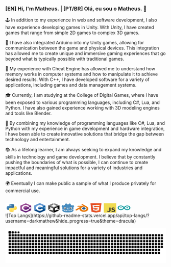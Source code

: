 ### [EN] Hi, I'm Matheus. | [PT/BR] Olá, eu sou o Matheus. 👋
🕹️ In addition to my experience in web and software development, I also have experience developing games in Unity. With Unity, I have created games that range from simple 2D games to complex 3D games.

🤝 I have also integrated Arduino into my Unity games, allowing for communication between the game and physical devices. This integration has allowed me to create unique and immersive gaming experiences that go beyond what is typically possible with traditional games.

🤖 My experience with Cheat Engine has allowed me to understand how memory works in computer systems and how to manipulate it to achieve desired results. With C++, I have developed software for a variety of applications, including games and data management systems.

🎓 Currently, I am studying at the College of Digital Games, where I have been exposed to various programming languages, including C#, Lua, and Python. I have also gained experience working with 3D modeling engines and tools like Blender.

🔗 By combining my knowledge of programming languages like C#, Lua, and Python with my experience in game development and hardware integration, I have been able to create innovative solutions that bridge the gap between technology and entertainment.

📚 As a lifelong learner, I am always seeking to expand my knowledge and skills in technology and game development. I believe that by constantly pushing the boundaries of what is possible, I can continue to create impactful and meaningful solutions for a variety of industries and applications.

🌍 Eventually I can make public a sample of what I produce privately for commercial use.

<div style="display: inline_block"><br>
  <img align="center" alt="DarkMathew-Python" height="30" width="40" src="https://raw.githubusercontent.com/devicons/devicon/master/icons/python/python-original.svg">
  <img align="center" alt="DarkMathew-CSharp" height="30" width="40" src="https://github.com/devicons/devicon/blob/master/icons/csharp/csharp-original.svg">
  <img align="center" alt="DarkMathew-CPlusPlus" height="30" width="40" src="https://raw.githubusercontent.com/devicons/devicon/master/icons/cplusplus/cplusplus-original.svg"> 
  <img align="center" alt="DarkMathew-Unity" height="30" width="40" src="https://raw.githubusercontent.com/devicons/devicon/master/icons/unity/unity-original.svg"> 
  <img align="center" alt="DarkMathew-Godot" height="30" width="40" src="https://raw.githubusercontent.com/devicons/devicon/master/icons/godot/godot-original.svg"> 
  <img align="center" alt="DarkMathew-Blender" height="30" width="40" src="https://raw.githubusercontent.com/devicons/devicon/master/icons/blender/blender-original.svg">   
  <img align="center" alt="DarkMathew-HTML5" height="30" width="40" src="https://raw.githubusercontent.com/devicons/devicon/master/icons/html5/html5-original.svg"> 
  <img align="center" alt="DarkMathew-JS" height="30" width="40" src="https://raw.githubusercontent.com/devicons/devicon/master/icons/javascript/javascript-original.svg"> 
  <img align="center" alt="DarkMathew-Arduino" height="30" width="40" src="https://raw.githubusercontent.com/devicons/devicon/master/icons/arduino/arduino-original.svg"
</div>


<div>
![Top Langs](https://github-readme-stats.vercel.app/api/top-langs/?username=darkmathew&hide_progress=true&theme=dracula)  
</div>

  
![Snake animation](https://github.com/darkmathew/darkmathew/blob/output/github-contribution-grid-snake.svg)  
